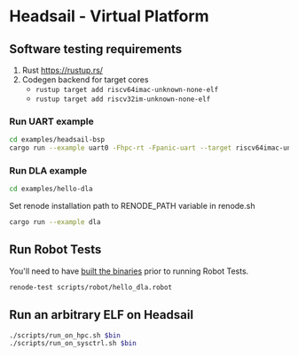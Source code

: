 # Headsail - Virtual Platform

## Software testing requirements

1. Rust <https://rustup.rs/>
2. Codegen backend for target cores
    * `rustup target add riscv64imac-unknown-none-elf`
    * `rustup target add riscv32im-unknown-none-elf`

### Run UART example

```sh
cd examples/headsail-bsp
cargo run --example uart0 -Fhpc-rt -Fpanic-uart --target riscv64imac-unknown-none-elf
```

### Run DLA example

```sh
cd examples/hello-dla
```

Set renode installation path to RENODE_PATH variable in renode.sh

```sh
cargo run --example dla
```

## Run Robot Tests

You'll need to have [built the binaries](#run-dla-example) prior to running Robot Tests.

```sh
renode-test scripts/robot/hello_dla.robot
```

## Run an arbitrary ELF on Headsail

```sh
./scripts/run_on_hpc.sh $bin
./scripts/run_on_sysctrl.sh $bin
```
